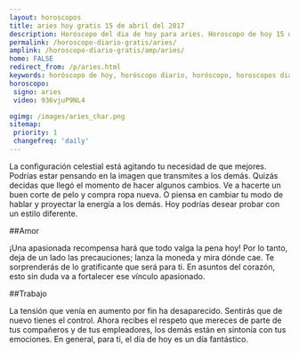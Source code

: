 ```yaml
---
layout: horoscopos
title: aries hoy gratis 15 de abril del 2017 
description: Horóscopo del dia de hoy para aries. Horoscopo de hoy 15 de abril del 2017. Las predicciones de amor, trabajo, vida personal gratis.
permalink: /horoscopo-diario-gratis/aries/
amplink: /horoscopo-diario-gratis/amp/aries/
home: FALSE
redirect_from: /p/aries.html
keywords: horóscopo de hoy, horóscopo diario, horóscopo, horoscopos diarios gratis del dia de hoy, horóscopo diario gratis,horóscopo 2017, horóscopo esperanza gracia, horoscopo aries hoy, horoscop, horóscopos gratis, horoscopo aries, horoscopo aries 2017, Tarot, Astrologia, Zodíaco, aries, horoscopo gratis
horoscopo:
 signo: aries
 video: 936vjuP9NL4

ogimg: /images/aries_char.png
sitemap:
 priority: 1
 changefreq: 'daily'
---
```



La configuración celestial está agitando tu necesidad de que mejores. Podrías estar pensando en la imagen que transmites a los demás. Quizás decidas que llegó el momento de hacer algunos cambios. Ve a hacerte un buen corte de pelo y compra ropa nueva. O piensa en cambiar tu modo de hablar y proyectar la energía a los demás. Hoy podrías desear probar con un estilo diferente.

##Amor

¡Una apasionada recompensa hará que todo valga la pena hoy! Por lo tanto, deja de un lado las precauciones; lanza la moneda y mira dónde cae. Te sorprenderás de lo gratificante que será para ti. En asuntos del corazón, esto sin duda va a fortalecer ese vínculo apasionado.

##Trabajo

La tensión que venía en aumento por fin ha desaparecido. Sentirás que de nuevo tienes el control. Ahora recibes el respeto que mereces de parte de tus compañeros y de tus empleadores, los demás están en sintonía con tus emociones. En general, para ti, el día de hoy es un día fantástico.